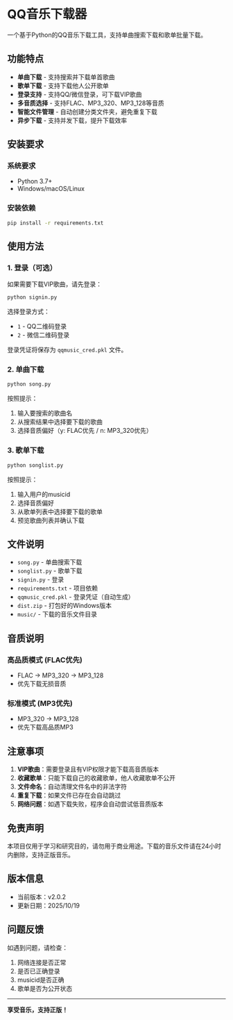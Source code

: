 # QQ音乐下载器

一个基于Python的QQ音乐下载工具，支持单曲搜索下载和歌单批量下载。

## 功能特点

- **单曲下载** - 支持搜索并下载单首歌曲
- **歌单下载** - 支持下载他人公开歌单
- **登录支持** - 支持QQ/微信登录，可下载VIP歌曲
- **多音质选择** - 支持FLAC、MP3_320、MP3_128等音质
- **智能文件管理** - 自动创建分类文件夹，避免重复下载
- **异步下载** - 支持并发下载，提升下载效率

## 安装要求

### 系统要求
- Python 3.7+
- Windows/macOS/Linux

### 安装依赖
```bash
pip install -r requirements.txt
```

## 使用方法

### 1. 登录（可选）
如果需要下载VIP歌曲，请先登录：
```bash
python signin.py
```
选择登录方式：
- `1` - QQ二维码登录
- `2` - 微信二维码登录

登录凭证将保存为 `qqmusic_cred.pkl` 文件。

### 2. 单曲下载
```bash
python song.py
```
按照提示：
1. 输入要搜索的歌曲名
2. 从搜索结果中选择要下载的歌曲
3. 选择音质偏好（y: FLAC优先 / n: MP3_320优先）

### 3. 歌单下载
```bash
python songlist.py
```
按照提示：
1. 输入用户的musicid
2. 选择音质偏好
3. 从歌单列表中选择要下载的歌单
4. 预览歌曲列表并确认下载

## 文件说明

- `song.py` - 单曲搜索下载
- `songlist.py` - 歌单下载
- `signin.py` - 登录
- `requirements.txt` - 项目依赖
- `qqmusic_cred.pkl` - 登录凭证（自动生成）
- `dist.zip` - 打包好的Windows版本
- `music/` - 下载的音乐文件目录

## 音质说明

### 高品质模式 (FLAC优先)
- FLAC → MP3_320 → MP3_128
- 优先下载无损音质

### 标准模式 (MP3优先)
- MP3_320 → MP3_128
- 优先下载高品质MP3

## 注意事项

1. **VIP歌曲**：需要登录且有VIP权限才能下载高音质版本
2. **收藏歌单**：只能下载自己的收藏歌单，他人收藏歌单不公开
3. **文件命名**：自动清理文件名中的非法字符
4. **重复下载**：如果文件已存在会自动跳过
5. **网络问题**：如遇下载失败，程序会自动尝试低音质版本

## 免责声明

本项目仅用于学习和研究目的，请勿用于商业用途。下载的音乐文件请在24小时内删除，支持正版音乐。

## 版本信息

- 当前版本：v2.0.2
- 更新日期：2025/10/19

## 问题反馈

如遇到问题，请检查：
1. 网络连接是否正常
2. 是否已正确登录
3. musicid是否正确
4. 歌单是否为公开状态

---

**享受音乐，支持正版！**